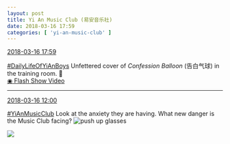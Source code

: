 ```yaml
---
layout: post
title: Yi An Music Club (易安音乐社)
date: 2018-03-16 17:59
categories: [ 'yi-an-music-club' ]
---
```


<div class="weibo-info">
  <a href="https://weibo.com/6094546964/G7EXgbvPj">2018-03-16 17:59</a>
</div>

[#DailyLifeOfYiAnBoys](https://weibo.com/p/100808bf13d14673176f6dffac5481debd621e) Unfettered cover of *Confession Balloon* (告白气球) in the training room. :balloon:  
[◉ Flash Show Video](http://www.miaopai.com/show/pBZqfbVAQlWlxD6BJyu3NtpL21opIR1gHAUdQg__.htm)

<!-- more -->

---

<div class="weibo-info">
  <a href="https://weibo.com/6094546964/G7CBl8Cpd">2018-03-16 12:00</a>
</div>

[#YiAnMusicClub](https://weibo.com/p/100808beae2e3e05b17b64f63ebedca39f19b2/super_index) Look at the anxiety they are having. What new danger is the Music Club facing? ![push up glasses](https://img.t.sinajs.cn/t4/appstyle/expression/ext/normal/fc/moren_bbjdnew_org.png)

<a href="//wx3.sinaimg.cn/mw690/006Es64Aly1fpehsk7q92j30l9cmzkjp.jpg">
  <img class="weibo-pic-preview" src="//wx3.sinaimg.cn/orj360/006Es64Aly1fpehsk7q92j30l9cmzkjp.jpg" />
</a>
